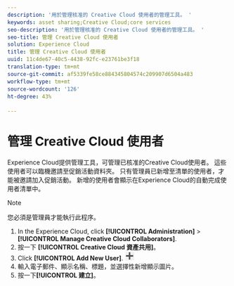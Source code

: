 ```yaml
---
description: '用於管理核准的 Creative Cloud 使用者的管理工具。 '
keywords: asset sharing;Creative Cloud;core services
seo-description: '用於管理核准的 Creative Cloud 使用者的管理工具。 '
seo-title: 管理 Creative Cloud 使用者
solution: Experience Cloud
title: 管理 Creative Cloud 使用者
uuid: 11c4de67-40c5-4438-92fc-e23761be3f18
translation-type: tm+mt
source-git-commit: af5339fe58ce884345804574c209907d6504a483
workflow-type: tm+mt
source-wordcount: '126'
ht-degree: 43%

---
```



# 管理 Creative Cloud 使用者

Experience Cloud提供管理工具，可管理已核准的Creative Cloud使用者。 這些使用者可以臨機邀請至促銷活動資料夾。 只有管理員已新增至清單的使用者，才能被邀請加入促銷活動。 新增的使用者會顯示在Experience Cloud的自動完成使用者清單中。

>[!NOTE]
>
>您必須是管理員才能執行此程序。

1. In the Experience Cloud, click **[!UICONTROL Administration]** > **[!UICONTROL Manage Creative Cloud Collaborators]**.
1. 按一下 **[!UICONTROL Creative Cloud 資產共用]**。
1. Click **[!UICONTROL Add New User]**.  ![](assets/mac_add_icon.png)
1. 輸入電子郵件、顯示名稱、標題，並選擇性新增顯示圖片。
1. 按一下&#x200B;**[!UICONTROL 建立]**。
